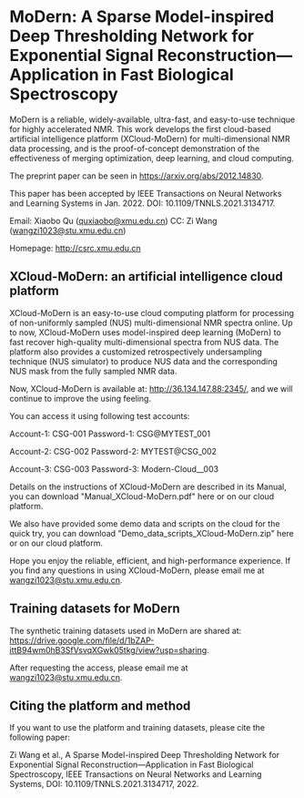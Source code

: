 # MoDern: A Sparse Model-inspired Deep Thresholding Network for Exponential Signal Reconstruction—Application in Fast Biological Spectroscopy
MoDern is a reliable, widely-available, ultra-fast, and easy-to-use technique for highly accelerated NMR. This work develops the first cloud-based artificial intelligence platform (XCloud-MoDern) for multi-dimensional NMR data processing, and is the proof-of-concept demonstration of the effectiveness of merging optimization, deep learning, and cloud computing.

The preprint paper can be seen in https://arxiv.org/abs/2012.14830.

This paper has been accepted by IEEE Transactions on Neural Networks and Learning Systems in Jan. 2022. DOI: 10.1109/TNNLS.2021.3134717.

Email: Xiaobo Qu (quxiaobo@xmu.edu.cn) CC: Zi Wang (wangzi1023@stu.xmu.edu.cn)

Homepage: http://csrc.xmu.edu.cn


## XCloud-MoDern: an artificial intelligence cloud platform
XCloud-MoDern is an easy-to-use cloud computing platform for processing of non-uniformly sampled (NUS) multi-dimensional NMR spectra online.
Up to now, XCloud-MoDern uses model-inspired deep learning (MoDern) to fast recover high-quality multi-dimensional spectra from NUS data.
The platform also provides a customized retrospectively undersampling technique (NUS simulator) to produce NUS data and the corresponding NUS mask from the fully sampled NMR data.

Now, XCloud-MoDern is available at: http://36.134.147.88:2345/, and we will continue to improve the using feeling.

You can access it using following test accounts:

Account-1: CSG-001 Password-1: CSG@MYTEST_001

Account-2: CSG-002 Password-2: MYTEST@CSG_002

Account-3: CSG-003 Password-3: Modern-Cloud__003

Details on the instructions of XCloud-MoDern are described in its Manual, you can download "Manual_XCloud-MoDern.pdf" here or on our cloud platform. 

We also have provided some demo data and scripts on the cloud for the quick try, you can download "Demo_data_scripts_XCloud-MoDern.zip" here or on our cloud platform.

Hope you enjoy the reliable, efficient, and high-performance experience. If you find any questions in using XCloud-MoDern, please email me at wangzi1023@stu.xmu.edu.cn. 


## Training datasets for MoDern
The synthetic training datasets used in MoDern are shared at: https://drive.google.com/file/d/1bZAP-ittB94wm0hB3SfVsvqXGwk05tkg/view?usp=sharing.

After requesting the access, please email me at wangzi1023@stu.xmu.edu.cn.


## Citing the platform and method
If you want to use the platform and training datasets, please cite the following paper:

Zi Wang et al., A Sparse Model-inspired Deep Thresholding Network for Exponential Signal Reconstruction—Application in Fast Biological Spectroscopy, IEEE Transactions on Neural Networks and Learning Systems, DOI: 10.1109/TNNLS.2021.3134717, 2022.
